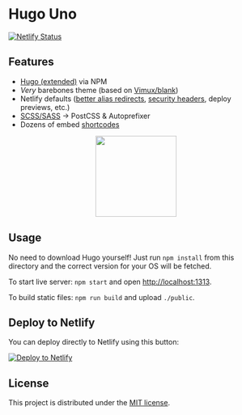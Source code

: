 # Hugo Uno

[![Netlify Status](https://api.netlify.com/api/v1/badges/0e14eafe-8a66-4816-97b2-3db19fc1048c/deploy-status)](https://app.netlify.com/sites/hugo-uno/deploys)

## Features

- [Hugo (extended)](https://github.com/gohugoio/hugo) via NPM
- _Very_ barebones theme (based on [Vimux/blank](https://github.com/Vimux/blank))
- Netlify defaults ([better alias redirects](layouts/index.redirects), [security headers](layouts/index.headers), deploy previews, etc.)
- [SCSS/SASS](assets/sass) → PostCSS & Autoprefixer
- Dozens of embed [shortcodes](layouts/shortcodes)

<p align="center"><img src="https://user-images.githubusercontent.com/1703673/77758048-b2cc3c80-7008-11ea-864a-f799b3e22509.png" width="160"></p>

## Usage

No need to download Hugo yourself! Just run `npm install` from this directory and the correct version for your OS will be fetched.

To start live server: `npm start` and open [http://localhost:1313](http://localhost:1313).

To build static files: `npm run build` and upload `./public`.

## Deploy to Netlify

You can deploy directly to Netlify using this button:

[![Deploy to Netlify](https://www.netlify.com/img/deploy/button.svg)](https://app.netlify.com/start/deploy?repository=https://github.com/jakejarvis/hugo-uno)

## License

This project is distributed under the [MIT license](LICENSE.md).
